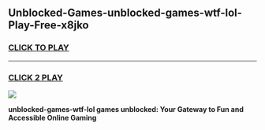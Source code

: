 
## Unblocked-Games-unblocked-games-wtf-lol-Play-Free-x8jko
<h3>
<a href="https://premium76.site?title=unblocked-games-wtf-lol&ref=20M">CLICK TO PLAY</a></h3>
<hr>

<h3>
<a href="https://premium76.site?title=unblocked-games-wtf-lol&ref=20M">CLICK 2 PLAY</a>
  
</h3>

<a href="https://premium76.site?title=unblocked-games-wtf-lol&ref=19M"><img src="https://clearcache.store/games.png"></a>


**unblocked-games-wtf-lol games unblocked: Your Gateway to Fun and Accessible Online Gaming**
